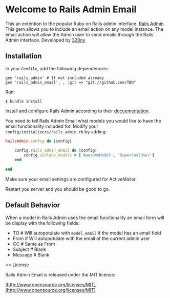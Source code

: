 # Welcome to Rails Admin Email

This an extention to the popular Ruby on Rails admin interface, [Rails Admin][rails_admin].
This gem allows you to include an email action on any model instance.
The email action will allow the Admin user to send emails through the Rails Admin interface.
Developed by [320ny](http://320ny.com)

## Installation
In your `Gemfile`, add the following dependencies:
	
	gem 'rails_admin' # If not included already
	gem 'rails_admin_email', , :git => "git://github.com/TBD"

Run:

	$ bundle install

Install and configure Rails Admin according to their [docuementation][rails_admin].

[rails_admin]: https://github.com/sferik/rails_admin

You need to tell Rails Admin Email what models you would like to have the email functionality included for.
Modify your `config/initializers/rails_admin.rb` by adding:

```ruby
RailsAdmin.config do |config|

	config.rails_admin_email do |config|
    	config.include_models = ['AwesomeModel', 'SuperCoolUser']
  	end
  	
end
```

Make sure your email settings are configured for ActiveMailer.

Restart you server and you should be good to go.

## Default Behavior

When a model in Rails Admin uses the email functionality an email form will be display with the following fields:

* TO # Will autopotulate with `model.email` if the model has an email field
* From # Will autopotulate with the email of the current admin user
* CC # Same as From
* Subject # Blank
* Message # Blank

== License

Rails Admin Email is released under the MIT license:

[http://www.opensource.org/licenses/MIT](http://www.opensource.org/licenses/MIT)
